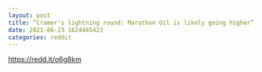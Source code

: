 ```yaml
--- 
layout: post 
title: “Cramer's lightning round: Marathon Oil is likely going higher” 
date: 2021-06-23 1624465423 
categories: reddit 
--- 
```

https://redd.it/o6g8km